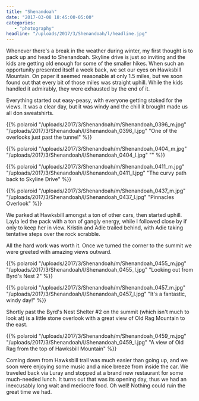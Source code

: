 ```yaml
---
title: "Shenandoah"
date: "2017-03-08 18:45:00-05:00"
categories:
   - "photography"
headline: "/uploads/2017/3/Shenandoah/l/headline.jpg"
---
```

Whenever there's a break in the weather during winter, my first thought is to
pack up and head to Shenandoah. Skyline drive is just *so* inviting and the
kids are getting old enough for some of the smaller hikes. When such an opportunity
presented itself a week back, we set our eyes on Hawksbill Mountain. On paper it
seemed reasonable at only 1.5 miles, but we soon found out that every bit of those
miles was straight uphill. While the kids handled it admirably, they were exhausted
by the end of it.

Everything started out easy-peasy, with everyone getting stoked for the views.
It was a clear day, but it was windy and the chill it brought made us all don
sweatshirts.

{{% polaroid
   "/uploads/2017/3/Shenandoah/m/Shenandoah_0396_m.jpg"
   "/uploads/2017/3/Shenandoah/l/Shenandoah_0396_l.jpg"
   "One of the overlooks just past the tunnel"
%}}

{{% polaroid
   "/uploads/2017/3/Shenandoah/m/Shenandoah_0404_m.jpg"
   "/uploads/2017/3/Shenandoah/l/Shenandoah_0404_l.jpg"
   ""
%}}

{{% polaroid
   "/uploads/2017/3/Shenandoah/m/Shenandoah_0411_m.jpg"
   "/uploads/2017/3/Shenandoah/l/Shenandoah_0411_l.jpg"
   "The curvy path back to Skyline Drive"
%}}

{{% polaroid
   "/uploads/2017/3/Shenandoah/m/Shenandoah_0437_m.jpg"
   "/uploads/2017/3/Shenandoah/l/Shenandoah_0437_l.jpg"
   "Pinnacles Overlook"
%}}

We parked at Hawksbill amongst a ton of other cars, then started uphill. Layla
led the pack with a ton of gangly energy, while I followed close by if only to
keep her in view. Kristin and Adie trailed behind, with Adie taking tentative
steps over the rock scrabble.

All the hard work was worth it. Once we turned the corner to the summit we were
greeted with amazing views outward.

{{% polaroid
   "/uploads/2017/3/Shenandoah/m/Shenandoah_0455_m.jpg"
   "/uploads/2017/3/Shenandoah/l/Shenandoah_0455_l.jpg"
   "Looking out from Byrd's Nest 2"
%}}

{{% polaroid
   "/uploads/2017/3/Shenandoah/m/Shenandoah_0457_m.jpg"
   "/uploads/2017/3/Shenandoah/l/Shenandoah_0457_l.jpg"
   "It's a fantastic, windy day!"
%}}

Shortly past the Byrd's Nest Shelter #2 on the summit (which isn't much to look at)
is a little stone overlook with a great view of Old Rag Mountain to the east.

{{% polaroid
   "/uploads/2017/3/Shenandoah/m/Shenandoah_0459_m.jpg"
   "/uploads/2017/3/Shenandoah/l/Shenandoah_0459_l.jpg"
   "A view of Old Rag from the top of Hawksbill Mountain"
%}}

Coming down from Hawksbill trail was much easier than going up, and we soon
were enjoying some music and a nice breeze from inside the car. We traveled back
via Luray and stopped at a brand new restaurant for some much-needed lunch.
It turns out that was its opening day, thus we had an inexcusably long wait and
mediocre food. Oh well! Nothing could ruin the great time we had.

